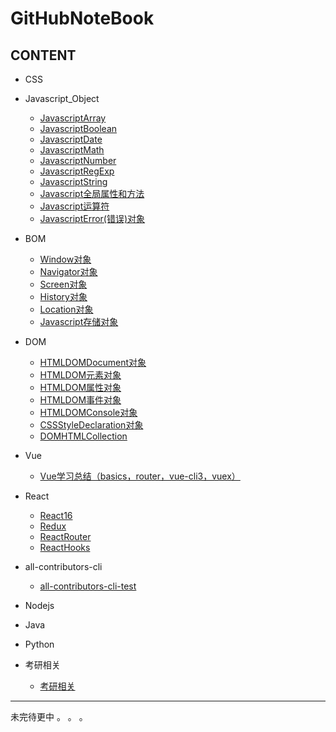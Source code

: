# GitHubNoteBook

## CONTENT

- CSS

- Javascript_Object
  - [JavascriptArray](./Javascript_Object/JavascriptArray.md)
  - [JavascriptBoolean](./Javascript_Object/JavascriptBoolean.md)
  - [JavascriptDate](./Javascript_Object/JavascriptDate.md)
  - [JavascriptMath](./Javascript_Object/JavascriptMath.md)
  - [JavascriptNumber](./Javascript_Object/JavascriptNumber.md)
  - [JavascriptRegExp](./Javascript_Object/JavascriptRegExp.md)
  - [JavascriptString](./Javascript_Object/JavascriptString.md)
  - [Javascript全局属性和方法](./Javascript_Object/Javascript全局属性和方法.md)
  - [Javascript运算符](./Javascript_Object/Javascript运算符.md)
  - [JavascriptError(错误)对象](./Javascript_Object/JavascriptError(错误)对象.md)

- BOM
  - [Window对象](./BOM/Window对象.md)
  - [Navigator对象](./BOM/Navigator对象.md)
  - [Screen对象](./BOM/Screen对象.md)
  - [History对象](./BOM/History对象.md)
  - [Location对象](./BOM/Location对象.md)
  - [Javascript存储对象](./BOM/Javascript存储对象.md)

- DOM
  - [HTMLDOMDocument对象](./DOM/HTMLDOMDocument对象.md)
  - [HTMLDOM元素对象](./DOM/HTMLDOM元素对象.md)
  - [HTMLDOM属性对象](./DOM/HTMLDOM属性对象.md)
  - [HTMLDOM事件对象](./DOM/HTMLDOM事件对象.md)
  - [HTMLDOMConsole对象](./DOM/HTMLDOMConsole对象.md)
  - [CSSStyleDeclaration对象](./DOM/CSSStyleDeclaration对象.md)
  - [DOMHTMLCollection](./DOM/DOMHTMLCollection.md)

- Vue
  - [Vue学习总结（basics，router，vue-cli3，vuex）](./Vue/Vue学习总结.md)

- React
  - [React16](./React/React16.md)
  - [Redux](./React/Redux.md)
  - [ReactRouter](./React/ReactRouter.md)
  - [ReactHooks](./React/ReactHooks.md)

- all-contributors-cli
  - [all-contributors-cli-test](https://github.com/Allenem/all-contributors-cli-test/blob/master/README.md)

- Nodejs

- Java

- Python

- 考研相关
  - [考研相关](./考研相关/考研相关.md)

* * *

未完待更中 。 。 。
